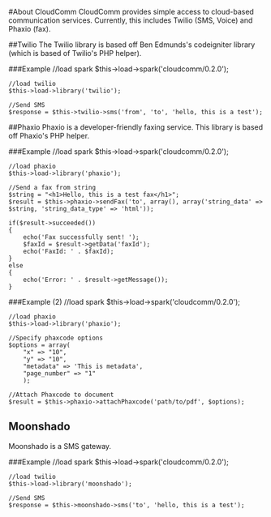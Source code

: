 #About CloudComm
CloudComm provides simple access to cloud-based communication services.  Currently, this includes Twilio (SMS, Voice) and Phaxio (fax).

##Twilio
The Twilio library is based off Ben Edmunds's codeigniter library (which is based of Twilio's PHP helper).  

###Example
	//load spark
	$this->load->spark('cloudcomm/0.2.0');
	
	//load twilio
	$this->load->library('twilio');
	
	//Send SMS
	$response = $this->twilio->sms('from', 'to', 'hello, this is a test');

##Phaxio
Phaxio is a developer-friendly faxing service.  This library is based off Phaxio's PHP helper.

###Example
	//load spark
	$this->load->spark('cloudcomm/0.2.0');
	
	//load phaxio
	$this->load->library('phaxio');
	
	//Send a fax from string
	$string = "<h1>Hello, this is a test fax</h1>";
	$result = $this->phaxio->sendFax('to', array(), array('string_data' => $string, 'string_data_type' => 'html'));
	
	if($result->succeeded())
	{
		echo('Fax successfully sent! ');
 		$faxId = $result->getData('faxId');
		echo('FaxId: ' . $faxId);
	}
	else
	{
		echo('Error: ' . $result->getMessage());
	}

###Example (2)
	//load spark
	$this->load->spark('cloudcomm/0.2.0');
	
	//load phaxio
	$this->load->library('phaxio');
	
	//Specify phaxcode options
	$options = array(
		"x" => "10",
		"y" => "10",
		"metadata" => 'This is metadata',
		"page_number" => "1"
		);

	//Attach Phaxcode to document		
	$result = $this->phaxio->attachPhaxcode('path/to/pdf', $options);

## Moonshado
Moonshado is a SMS gateway.

###Example
	//load spark
	$this->load->spark('cloudcomm/0.2.0');
	
	//load twilio
	$this->load->library('moonshado');
	
	//Send SMS
	$response = $this->moonshado->sms('to', 'hello, this is a test');